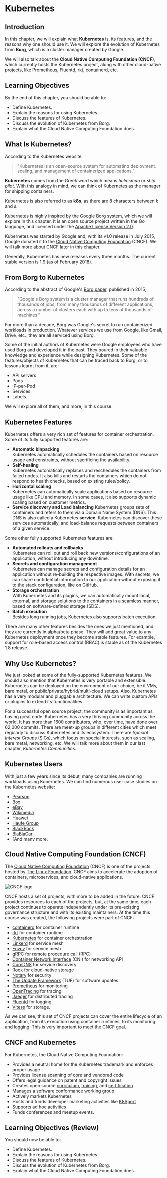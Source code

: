 # Kubernetes

## Introduction

In this chapter, we will explain what **Kubernetes** is, its features, and the reasons why one should use it. We will explore the evolution of Kubernetes from **Borg**, which is a cluster manager created by Google.

We will also talk about the **Cloud Native Computing Foundation (CNCF)**, which currently hosts the Kubernetes project, along with other cloud-native projects, like Prometheus, Fluentd, rkt, containerd, etc.

## Learning Objectives

By the end of this chapter, you should be able to:

- Define Kubernetes.
- Explain the reasons for using Kubernetes.
- Discuss the features of Kubernetes.
- Discuss the evolution of Kubernetes from Borg.
- Explain what the Cloud Native Computing Foundation does.

## What Is Kubernetes?

According to the Kubernetes website,

> "Kubernetes is an open-source system for automating deployment, scaling, and management of containerized applications."

**Kubernetes** comes from the Greek word <!-- **&kappa;&upsilon;&beta;&epsilon;&rho;&nu;ή&tau;&eta;&sigmaf;**:, --> which means _helmsman_ or _ship pilot_. With this analogy in mind, we can think of Kubernetes as the manager for shipping containers.

Kubernetes is also referred to as **k8s**, as there are 8 characters between _k_ and _s_.

Kubernetes is highly inspired by the Google Borg system, which we will explore in this chapter. It is an open source project written in the Go language, and licensed under the [Apache License Version 2.0](https://www.apache.org/licenses/LICENSE-2.0).

Kubernetes was started by Google and, with its v1.0 release in July 2015, Google donated it to the [Cloud Native Computing Foundation](https://www.cncf.io/) (CNCF). We will talk more about CNCF later in this chapter.

Generally, Kubernetes has new releases every three months. The current stable version is 1.9 (as of February 2018).

## From Borg to Kubernetes

According to the abstract of Google's [Borg paper](https://research.google.com/pubs/pub43438.html), published in 2015,

> "Google's Borg system is a cluster manager that runs hundreds of thousands of jobs, from many thousands of different applications, across a number of clusters each with up to tens of thousands of machines."

For more than a decade, Borg was Google's secret to run containerized workloads in production. Whatever services we use from Google, like Gmail, Drive, etc., they are all serviced using Borg.

Some of the initial authors of Kubernetes were Google employees who have used Borg and developed it in the past. They poured in their valuable knowledge and experience while designing Kubernetes. Some of the features/objects of Kubernetes that can be traced back to Borg, or to lessons learnt from it, are:

- API servers
- Pods
- IP-per-Pod
- Services
- Labels.

We will explore all of them, and more, in this course.

## Kubernetes Features

Kubernetes offers a very rich set of features for container orchestration. Some of its fully supported features are:

- **Automatic binpacking**  
  Kubernetes automatically schedules the containers based on resource usage and constraints, without sacrificing the availability.
- **Self-healing**  
  Kubernetes automatically replaces and reschedules the containers from failed nodes. It also kills and restarts the containers which do not respond to health checks, based on existing rules/policy.
- **Horizontal scaling**  
  Kubernetes can automatically scale applications based on resource usage like CPU and memory. In some cases, it also supports dynamic scaling based on customer metrics.
- **Service discovery and Load balancing**
  Kubernetes groups sets of containers and refers to them via a Domain Name System (DNS). This DNS is also called a Kubernetes **service**. Kubernetes can discover these services automatically, and load-balance requests between containers of a given service.

Some other fully supported Kubernetes features are:

- **Automated rollouts and rollbacks**  
  Kubernetes can roll out and roll back new versions/configurations of an application, without introducing any downtime.
- **Secrets and configuration management**  
  Kubernetes can manage secrets and configuration details for an application without re-building the respective images. With secrets, we can share confidential information to our application without exposing it to the stack configuration, like on GitHub.
- **Storage orchestration**  
  With Kubernetes and its plugins, we can automatically mount local, external, and storage solutions to the containers in a seamless manner, based on software-defined storage (SDS).
- **Batch execution**  
  Besides long running jobs, Kubernetes also supports batch execution.

There are many other features besides the ones we just mentioned, and they are currently in alpha/beta phase. They will add great value to any Kubernetes deployment once they become stable features. For example, support for role-based access control (RBAC) is stable as of the Kubernetes 1.8 release.

## Why Use Kubernetes?

We just looked at some of the fully-supported Kubernetes features. We should also mention that Kubernetes is very portable and extensible. Kubernetes can be deployed on the environment of our choice, be it VMs, bare metal, or public/private/hybrid/multi-cloud setups. Also, Kubernetes has a very modular and pluggable architecture. We can write custom APIs or plugins to extend its functionalities.

For a successful open source project, the community is as important as having great code. Kubernetes has a very thriving community across the world. It has more than 1600 contributors, who, over time, have done over 62,000 commits. There are meet-up groups in different cities which meet regularly to discuss Kubernetes and its ecosystem. There are _Special Interest Groups_ (SIGs), which focus on special interests, such as scaling, bare metal, networking, etc. We will talk more about them in our last chapter, _Kubernetes Communities_.

## Kubernetes Users

With just a few years since its debut, many companies are running workloads using Kubernetes. We can find numerous user case studies on the Kubernetes website:

- [Pearson](https://kubernetes.io/case-studies/pearson/)
- [Box](https://blog.box.com/blog/kubernetes-box-microservices-maximum-velocity/)
- [eBay](https://www.nextplatform.com/2015/11/12/inside-ebays-shift-to-kubernetes-and-containers-atop-openstack/)
- [Wikimedia](https://www.youtube.com/watch?v=6XGUTu3WhBw)
- [Huawei](https://kubernetes.io/case-studies/huawei/)
- [Haufe Group](https://kubernetes.io/case-studies/haufegroup/)
- [BlackRock](https://kubernetes.io/case-studies/blackrock/)
- [BlaBlaCar](https://kubernetes.io/case-studies/blablacar/)
- [And many more.

## Cloud Native Computing Foundation (CNCF)

The [Cloud Native Computing Foundation](https://www.cncf.io/) (CNCF) is one of the projects hosted by [The Linux Foundation](https://www.linuxfoundation.org/). CNCF aims to accelerate the adoption of containers, microservices, and cloud-native applications.

![CNCF logo](assets/02-logo_cncf.png)

CNCF hosts a set of projects, with more to be added in the future. CNCF provides resources to each of the projects, but, at the same time, each project continues to operate independently under its pre-existing governance structure and with its existing maintainers. At the time this course was created, the following projects were part of CNCF:

- [containerd](http://containerd.io/) for container runtime
- [rkt](https://github.com/rkt/rkt) for container runtime
- [Kubernetes](https://kubernetes.io/) for container orchestration
- [Linkerd](https://linkerd.io/) for service mesh
- [Envoy](https://github.com/envoyproxy/envoy) for service mesh
- [gRPC](http://www.grpc.io/) for remote procedure call (RPC)
- [Container Network Interface](https://github.com/containernetworking/cni) (CNI) for networking API
- [CoreDNS](https://coredns.io/) for service discovery
- [Rook](https://github.com/rook/rook) for cloud-native storage
- [Notary](https://github.com/theupdateframework/notary) for security
- [The Update Framework](https://github.com/theupdateframework/specification) (TUF) for software updates
- [Prometheus](https://prometheus.io/) for monitoring
- [OpenTracing](http://opentracing.io/) for tracing
- [Jaeger](https://github.com/jaegertracing/jaeger) for distributed tracing
- [Fluentd](http://www.fluentd.org/) for logging
- [Vitess](http://vitess.io/) for storage.

As we can see, this set of CNCF projects can cover the entire lifecycle of an application, from its execution using container runtimes, to its monitoring and logging. This is very important to meet the CNCF goal.

## CNCF and Kubernetes

For Kubernetes, the Cloud Native Computing Foundation:

- Provides a neutral home for the Kubernetes trademark and enforces proper usage
- Provides license scanning of core and vendored code
- Offers legal guidance on patent and copyright issues
- Creates open source [curriculum](https://github.com/cncf/curriculum), [training](https://training.linuxfoundation.org/linux-courses/system-administration-training/kubernetes-fundamentals), and [certification](https://www.cncf.io/certification/expert/)
- Manages a software conformance [working group](https://ponymail.cncf.io/thread.html/Zaw9xi4cg7fx9v6)
- Actively markets Kubernetes
- Hosts and funds developer marketing activities like [K8Sport](http://k8sport.org/)
- Supports ad hoc activities
- Funds conferences and meetup events.

## Learning Objectives (Review)

You should now be able to:

- Define Kubernetes.
- Explain the reasons for using Kubernetes.
- Discuss the features of Kubernetes.
- Discuss the evolution of Kubernetes from Borg.
- Explain what the Cloud Native Computing Foundation does.
